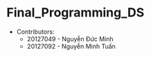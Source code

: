 # Final_Programming_DS

* Contributors:
  + 20127049 - Nguyễn Đức Minh
  + 20127092 - Nguyễn Minh Tuấn
